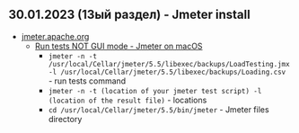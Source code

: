 ## 30.01.2023 (13ый раздел) - Jmeter install
* [jmeter.apache.org](https://jmeter.apache.org/)
    * [Run tests NOT GUI mode - Jmeter on macOS](https://www.youtube.com/watch?v=NTyY8wKSvik)
        * `jmeter -n -t /usr/local/Cellar/jmeter/5.5/libexec/backups/LoadTesting.jmx -l /usr/local/Cellar/jmeter/5.5/libexec/backups/Loading.csv` - run tests command
        * `jmeter -n -t (location of your jmeter test script) -l (location of the result file)` - locations
        * `cd /usr/local/Cellar/jmeter/5.5/bin/jmeter` - Jmeter files directory
